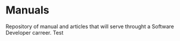# Manuals
Repository of manual and articles that will serve throught a Software Developer carreer.
Test
